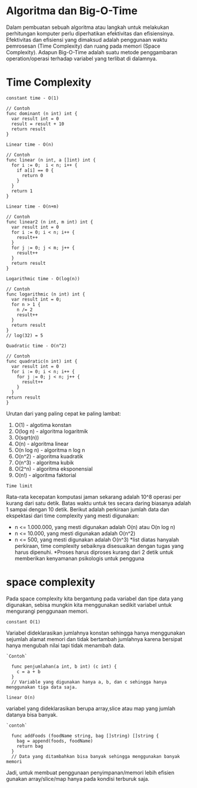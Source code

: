 
# Algoritma dan Big-O-Time

Dalam pembuatan sebuah algoritma atau langkah untuk melakukan perhitungan komputer perlu diperhatikan efektivitas dan efisiensinya. Efektivitas dan efisiensi yang dimaksud adalah penggunaan waktu pemrosesan (Time Complexity) dan ruang pada memori (Space Complexity). Adapun Big-O-Time adalah suatu metode penggambaran operation/operasi terhadap variabel yang terlibat di dalamnya.
  
  # Time Complexity
  
  `constant time - O(1)`
  
    // Contoh
    func dominant (n int) int {
      var result int = 0
      result = result + 10
      return result
    }

  `Linear time - O(n)`

    // Contoh
    func linear (n int, a []int) int {
      for i := 0;  i < n; i++ {
        if a[i] == 0 {
          return 0
        }
      }
      return 1
    }

  `Linear time - O(n+m)`

    // Contoh
    func linear2 (n int, m int) int {
      var result int = 0
      for i := 0; i < n; i++ {
        result++
      }
      for j := 0; j < m; j++ {
        result++
      }
      return result
    }

  `Logarithmic time - O(log(n))`

    // Contoh
    func logarithmic (n int) int {
      var result int = 0;
      for n > 1 {
        n /= 2
        result++
      }
      return result
    }
    // log(32) = 5

  `Quadratic time - O(n^2)`

    // Contoh
    func quadratic(n int) int {
      var result int = 0
      for i := 0; i < n; i++ {
        for j := 0; j < n; j++ {
          result++
        }
      }
    return result
    }

  Urutan dari yang paling cepat ke paling lambat:
  1) O(1) - algotima konstan
  2) O(log n) - algoritma logaritmik
  3) O(sqrt(n))
  4) O(n) -  algoritma linear
  5) O(n log n) - algoritma n log n
  6) O(n^2) - algoritma kuadratik
  7) O(n^3) - algoritma kubik
  8) O(2^n) - algoritma eksponensial
  9) O(n!) - algoritma faktorial

  `Time limit`
  
  Rata-rata kecepatan komputasi jaman sekarang adalah 10^8 operasi per kurang dari satu detik. Batas waktu untuk tes secara daring biasanya adalah 1 sampai dengan 10 detik.
  Berikut adalah perkiraan jumlah data dan ekspektasi dari time complexity yang mesti digunakan:
  - n <= 1.000.000, yang mesti digunakan adalah O(n) atau O(n log n)
  - n <= 10.000, yang mesti digunakan adalah O(n^2)
  - n <= 500, yang mesti digunakan adalah O(n^3)
  *list diatas hanyalah perkiraan, time complexity sebaiknya disesuaikan dengan tugas yang harus dipenuhi.
  *Proses harus diproses kurang dari 2 detik untuk memberikan kenyamanan psikologis untuk pengguna

  # space complexity

  Pada space complexity kita bergantung pada variabel dan tipe data yang digunakan, sebisa mungkin kita menggunakan sedikit variabel untuk mengurangi penggunaan memori.
  
  `constant O(1)`
  
  Variabel dideklarasikan jumlahnya konstan sehingga hanya menggunakan sejumlah alamat memori dan tidak bertambah jumlahnya karena bersipat hanya mengubah nilai tapi tidak menambah data.
  
    `Contoh`
    
      func penjumlahan(a int, b int) (c int) {
        c = a + b
      }
      // Variable yang digunakan hanya a, b, dan c sehingga hanya menggunakan tiga data saja.

  `linear O(n)`

  variabel yang dideklarasikan berupa array,slice atau map yang jumlah datanya bisa banyak.

    `contoh`

      func addFoods (foodName string, bag []string) []string {
        bag = append(foods, foodName)
        return bag
      }
      // Data yang ditambahkan bisa banyak sehingga menggunakan banyak memori

  Jadi, untuk membuat penggunaan penyimpanan/memori lebih efisien gunakan array/slice/map hanya pada kondisi terburuk saja.
